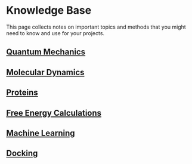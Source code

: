 # Knowledge Base
This page collects notes on important topics and methods that you might need to know and use for your projects.

## [Quantum Mechanics](qm.md)
## [Molecular Dynamics](md.md)
## [Proteins](protein.md)
## [Free Energy Calculations](free_energy/free_energy.md)
## [Machine Learning](ml.md)
## [Docking](docking.md)